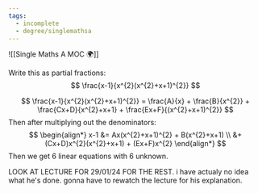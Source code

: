 ```yaml
---
tags:
  - incomplete
  - degree/singlemathsa
---
```

![[Single Maths A MOC 🌍]]

Write this as partial fractions:
$$
\frac{x-1}{x^{2}(x^{2}+x+1)^{2}}
$$

$$
\frac{x-1}{x^{2}(x^{2}+x+1)^{2}} = \frac{A}{x} + \frac{B}{x^{2}} + \frac{Cx+D}{x^{2}+x+1} + \frac{Ex+F}{(x^{2}+x+1)^{2}}
$$
Then after multiplying out the denominators:
$$
\begin{align*}
x-1 &= Ax(x^{2}+x+1)^{2} + B(x^{2}+x+1) \\
&+ (Cx+D)x^{2}(x^{2}+x+1) + (Ex+F)x^{2}
\end{align*}
$$
Then we get 6 linear equations with 6 unknown.



LOOK AT LECTURE FOR 29/01/24 FOR THE REST.
i have actualy no idea what he's done. gonna have to rewatch the lecture for his explanation.
